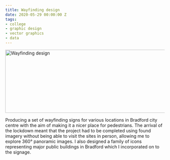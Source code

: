 ```yaml
---
title: Wayfinding design
date: 2020-05-29 00:00:00 Z
tags:
- college
- graphic design
- vector graphics
- data
---
```


<img src="https://bradleysans.uk/projects/wayfinding/roundabout.png" height="200px" width="600px" alt="Wayfinding design" class="featureImage">
                    <p>Producing a set of wayfinding signs for various locations in Bradford city centre with the aim of making it a nicer place for pedestrians. The arrival of the lockdown meant that the project had to be completed using found imagery without being able to visit the sites in person, allowing me to explore 360° panoramic images. I also designed a family of icons representing major public buildings in Bradford which I incorporated on to the signage.</p>
